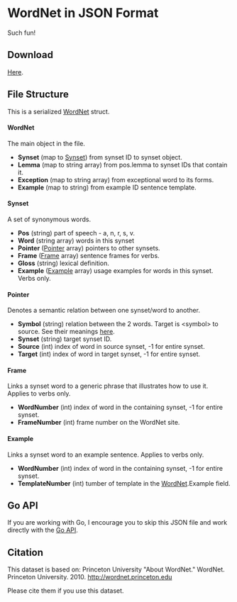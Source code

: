 WordNet in JSON Format
======================

Such fun!

Download
--------

[Here](https://dl.dropboxusercontent.com/u/20957649/wordnet/wordnet.json.gz).

File Structure
--------------

This is a serialized [WordNet](https://godoc.org/github.com/fluhus/gostuff/nlp/wordnet#WordNet)
struct.

#### WordNet

The main object in the file.

* **Synset** (map to [Synset](#synset)) from synset ID to synset object.
* **Lemma** (map to string array) from pos.lemma to synset IDs that contain it.
* **Exception** (map to string array) from exceptional word to its forms.
* **Example** (map to string) from example ID sentence template.

#### Synset

A set of synonymous words.

* **Pos** (string) part of speech - a, n, r, s, v.
* **Word** (string array) words in this synset
* **Pointer** ([Pointer](#pointer) array) pointers to other synsets.
* **Frame** ([Frame](#frame) array) sentence frames for verbs.
* **Gloss** (string) lexical definition.
* **Example** ([Example](#example) array) usage examples for words in this synset. Verbs only.

#### Pointer

Denotes a semantic relation between one synset/word to another.

* **Symbol** (string) relation between the 2 words. Target is \<symbol\> to source. See their meanings
  [here](https://godoc.org/github.com/fluhus/gostuff/nlp/wordnet#pkg-constants).
* **Synset** (string) target synset ID.
* **Source** (int) index of word in source synset, -1 for entire synset.
* **Target** (int) index of word in target synset, -1 for entire synset.

#### Frame

Links a synset word to a generic phrase that illustrates how to use it. Applies to verbs only.

* **WordNumber** (int) index of word in the containing synset, -1 for entire synset.
* **FrameNumber** (int) frame number on the WordNet site.

#### Example

Links a synset word to an example sentence. Applies to verbs only.

* **WordNumber** (int) index of word in the containing synset, -1 for entire synset.
* **TemplateNumber** (int) tumber of template in the [WordNet](#wordnet).Example field.

Go API
------

If you are working with Go, I encourage you to skip this JSON file and work
directly with the [Go API](https://godoc.org/github.com/fluhus/gostuff/nlp/wordnet).

Citation
--------

This dataset is based on: Princeton University "About WordNet." WordNet.
Princeton University. 2010. http://wordnet.princeton.edu

Please cite them if you use this dataset.
